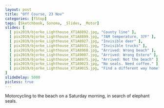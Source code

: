 ```yaml
---
layout: post
title: "Off Course, 23 Nov"
categories: [fStop]
tags: [Sketchbook, Sonoma, _Slides, _Motor]
slides: [
  [ pix2019/bjorke_Lighthouse_XT1A8892.jpg, "County line" ],
  [ pix2019/bjorke_Lighthouse_XT1A8899.jpg, "7AM temperature, 37F" ],
  [ pix2019/bjorke_Lighthouse_XT1A8927.jpg, "Invisible deer" ],
  [ pix2019/bjorke_Lighthouse_XT1A8931.jpg, "Invisible trucks" ],
  [ pix2019/bjorke_Lighthouse_XT1A8960.jpg, "Arrived: Wrong beach" ],
  [ pix2019/bjorke_Lighthouse_XT1A9007.jpg, "Arrived: Wrong Estero" ],
  [ pix2019/bjorke_Lighthouse_XT1A8975.jpg, "Arrived: Not the beach" ],
  [ pix2019/bjorke_Lighthouse_XT1A9023.jpg, "No seals. Need coffee." ],
  [ pix2019/bjorke_Lighthouse_XT1A9015.jpg, "Find a different way home" ]
]
slideDelay: 5000
picless: true
---
```


Motorcycling to the beach on a Saturday morning, in search of elephant seals.

<!--more-->


